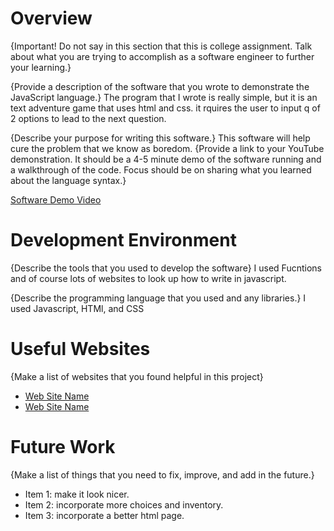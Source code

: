 # Overview

{Important! Do not say in this section that this is college assignment. Talk about what you are trying to accomplish as a software engineer to further your learning.}

{Provide a description of the software that you wrote to demonstrate the JavaScript language.}
The program that I wrote is really simple, but it is an text adventure game that uses html and css. it rquires the user to input q of 2 options to lead to the next question.

{Describe your purpose for writing this software.}
This software will help cure the problem that we know as boredom.
{Provide a link to your YouTube demonstration. It should be a 4-5 minute demo of the software running and a walkthrough of the code. Focus should be on sharing what you learned about the language syntax.}

[Software Demo Video](http://youtube.link.goes.here)

# Development Environment

{Describe the tools that you used to develop the software}
I used Fucntions and of course lots of websites to look up how to write in javascript.

{Describe the programming language that you used and any libraries.}
I used Javascript, HTMl, and CSS 

# Useful Websites

{Make a list of websites that you found helpful in this project}

- [Web Site Name](https://codefinity.com/start/web?utm_source=google&utm_medium=cpc&utm_campaign=20951132546&utm_content=162296630047&utm_term=javascript%20tutorial&gad_source=1&gclid=Cj0KCQjw8J6wBhDXARIsAPo7QA82seuNN9mce1TQT1kxV8TG2u-_6Em1Zeoau3ScK8AWV8PhI_EiV_oaAno-EALw_wcB)
- [Web Site Name](https://hsablonniere.github.io/markleft/prezas/javascript-101.html#1.0)

# Future Work

{Make a list of things that you need to fix, improve, and add in the future.}

- Item 1: make it look nicer.
- Item 2: incorporate more choices and inventory.
- Item 3: incorporate a better html page.